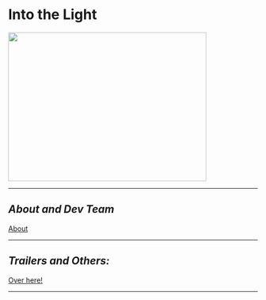 <meta name="google-site-verification" content="Jq7ti0H2S7XbJhN1TBIajTwDni7ICrDz7datSE-eIoA" />
<link rel="shortcut icon" type="image/x-icon" href="favicon.ico">


# **Into the Light**

<img src="https://github.com/1D10T1C-STUD10S/into-the-light/assets/112738649/ea742ac7-b222-419c-9a8f-f97efef48c1f" width="400" height="300">

---

## *About and Dev Team*
[About](https://1d10t1c-stud10s.github.io/more-to-explore/about.html)


---

## *Trailers and Others:*
[Over here!](https://1d10t1c-stud10s.github.io/more-to-explore/trailers.html)

---
